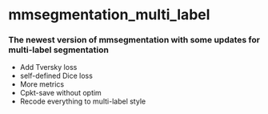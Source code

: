 # mmsegmentation_multi_label
### The newest version of mmsegmentation with some updates for multi-label segmentation
* Add Tversky loss
* self-defined Dice loss
* More metrics
* Cpkt-save without optim
* Recode everything to multi-label style
